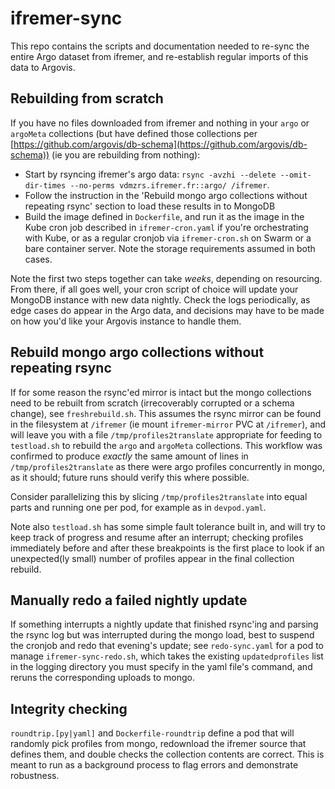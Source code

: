 # ifremer-sync

This repo contains the scripts and documentation needed to re-sync the entire Argo dataset from ifremer, and re-establish regular imports of this data to Argovis.

## Rebuilding from scratch

If you have no files downloaded from ifremer and nothing in your `argo` or `argoMeta` collections (but have defined those collections per [https://github.com/argovis/db-schema](https://github.com/argovis/db-schema)) (ie you are rebuilding from nothing):

 - Start by rsyncing ifremer's argo data: `rsync -avzhi --delete --omit-dir-times --no-perms vdmzrs.ifremer.fr::argo/ /ifremer`.
 - Follow the instruction in the 'Rebuild mongo argo collections without repeating rsync' section to load these results in to MongoDB
 - Build the image defined in `Dockerfile`, and run it as the image in the Kube cron job described in `ifremer-cron.yaml` if you're orchestrating with Kube, or as a regular cronjob via `ifremer-cron.sh` on Swarm or a bare container server. Note the storage requirements assumed in both cases.

Note the first two steps together can take _weeks_, depending on resourcing. From there, if all goes well, your cron script of choice will update your MongoDB instance with new data nightly. Check the logs periodically, as edge cases do appear in the Argo data, and decisions may have to be made on how you'd like your Argovis instance to handle them.

## Rebuild mongo argo collections without repeating rsync

If for some reason the rsync'ed mirror is intact but the mongo collections need to be rebuilt from scratch (irrecoverably corrupted or a schema change), see `freshrebuild.sh`. This assumes the rsync mirror can be found in the filesystem at `/ifremer` (ie mount `ifremer-mirror` PVC at `/ifremer`), and will leave you with a file `/tmp/profiles2translate` appropriate for feeding to `testload.sh` to rebuild the `argo` and `argoMeta` collections. This workflow was confirmed to produce _exactly_ the same amount of lines in `/tmp/profiles2translate` as there were argo profiles concurrently in mongo, as it should; future runs should verify this where possible.

Consider parallelizing this by slicing `/tmp/profiles2translate` into equal parts and running one per pod, for example as in `devpod.yaml`.

Note also `testload.sh` has some simple fault tolerance built in, and will try to keep track of progress and resume after an interrupt; checking profiles immediately before and after these breakpoints is the first place to look if an unexpected(ly small) number of profiles appear in the final collection rebuild.

## Manually redo a failed nightly update

If something interrupts a nightly update that finished rsync'ing and parsing the rsync log but was interrupted during the mongo load, best to suspend the cronjob and redo that evening's update; see `redo-sync.yaml` for a pod to manage `ifremer-sync-redo.sh`, which takes the existing `updatedprofiles` list in the logging directory you must specify in the yaml file's command, and reruns the corresponding uploads to mongo.

## Integrity checking

`roundtrip.[py|yaml]` and `Dockerfile-roundtrip` define a pod that will randomly pick profiles from mongo, redownload the ifremer source that defines them, and double checks the collection contents are correct. This is meant to run as a background process to flag errors and demonstrate robustness.